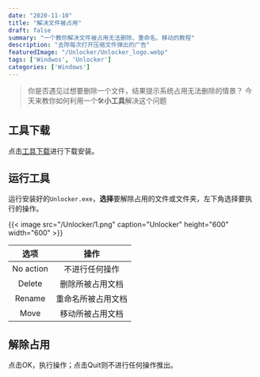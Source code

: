 ```yaml
---
date: "2020-11-10"
title: "解决文件被占用"
draft: false
summary: "一个教你解决文件被占用无法删除、重命名、移动的教程"
description: "去除每次打开压缩文件弹出的广告"
featuredImage: "/Unlocker/Unlocker_logo.webp"
tags: ['Windwos', 'Unlocker']
categories: ['Windows']
---
```


> 你是否遇见过想要删除一个文件，结果提示系统占用无法删除的情景？
 今天来教你如何利用一个:hammer_and_wrench:**小工具**解决这个问题

## [](#) 工具下载

点击[工具下载](/Unlocker/Unlockerx64-1.9.2.msi)进行下载安装。

## [](#) 运行工具

运行安装好的`Unlocker.exe`，**选择**要解除占用的文件或文件夹，左下角选择要执行的操作。


{{< image src="/Unlocker/1.png" caption="Unlocker" height="600" width="600"  >}}
<!-- ![](/Unlocker/1.png) -->


| 选项        | 操作        |
|:---------:|:---------:|
| No action | 不进行任何操作   |
| Delete    | 删除所被占用文档  |
| Rename    | 重命名所被占用文档 |
| Move      | 移动所被占用文档  |

## [](#) 解除占用

点击OK，执行操作；点击Quit则不进行任何操作推出。
